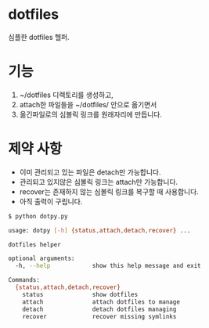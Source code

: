 # dotfiles

심플한 dotfiles 헬퍼.

# 기능

1. ~/dotfiles 디렉토리를 생성하고, 
1. attach한 파일들을 ~/dotfiles/ 안으로 옮기면서
1. 옮긴파일로의 심볼릭 링크를 원래자리에 만듭니다.

# 제약 사항

* 이미 관리되고 있는 파일은 detach만 가능합니다.
* 관리되고 있지않은 심볼릭 링크는 attach만 가능합니다.
* recover는 존재하지 않는 심볼릭 링크를 복구할 때 사용합니다.
* 아직 출력이 구립니다.

```bash
$ python dotpy.py

usage: dotpy [-h] {status,attach,detach,recover} ...

dotfiles helper

optional arguments:
  -h, --help            show this help message and exit

Commands:
  {status,attach,detach,recover}
    status              show dotfiles
    attach              attach dotfiles to manage
    detach              detach dotfiles managing
    recover             recover missing symlinks
```
